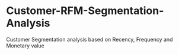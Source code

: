 # Customer-RFM-Segmentation-Analysis
Customer Segmentation analysis based on Recency, Frequency and Monetary value
